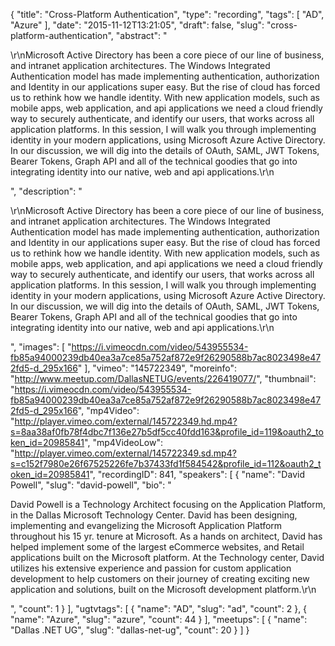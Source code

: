 {
  "title": "Cross-Platform Authentication",
  "type": "recording",
  "tags": [
    "AD",
    "Azure"
  ],
  "date": "2015-11-12T13:21:05",
  "draft": false,
  "slug": "cross-platform-authentication",
  "abstract": "<p>\r\nMicrosoft Active Directory has been a core piece of our line of business, and intranet application architectures. The Windows Integrated Authentication model has made implementing authentication, authorization and Identity in our applications super easy. But the rise of cloud has forced us to rethink how we handle identity. With new application models, such as mobile apps, web application, and api applications we need a cloud friendly way to securely authenticate, and identify our users, that works across all application platforms.  In this session, I will walk you through implementing identity in your modern applications, using Microsoft Azure Active Directory. In our discussion, we will dig into the details of OAuth, SAML, JWT Tokens, Bearer Tokens, Graph API and all of the technical goodies that go into integrating identity into our native, web and api applications.\r\n</p>",
  "description": "<p>\r\nMicrosoft Active Directory has been a core piece of our line of business, and intranet application architectures. The Windows Integrated Authentication model has made implementing authentication, authorization and Identity in our applications super easy. But the rise of cloud has forced us to rethink how we handle identity. With new application models, such as mobile apps, web application, and api applications we need a cloud friendly way to securely authenticate, and identify our users, that works across all application platforms.  In this session, I will walk you through implementing identity in your modern applications, using Microsoft Azure Active Directory. In our discussion, we will dig into the details of OAuth, SAML, JWT Tokens, Bearer Tokens, Graph API and all of the technical goodies that go into integrating identity into our native, web and api applications.\r\n</p>",
  "images": [
    "https://i.vimeocdn.com/video/543955534-fb85a94000239db40ea3a7ce85a752af872e9f26290588b7ac8023498e472fd5-d_295x166"
  ],
  "vimeo": "145722349",
  "moreinfo": "http://www.meetup.com/DallasNETUG/events/226419077/",
  "thumbnail": "https://i.vimeocdn.com/video/543955534-fb85a94000239db40ea3a7ce85a752af872e9f26290588b7ac8023498e472fd5-d_295x166",
  "mp4Video": "http://player.vimeo.com/external/145722349.hd.mp4?s=8aa38af0fb78f4dbc7f136e27b5df5cc40fdd163&profile_id=119&oauth2_token_id=20985841",
  "mp4VideoLow": "http://player.vimeo.com/external/145722349.sd.mp4?s=c152f7980e26f67525226fe7b37433fd1f584542&profile_id=112&oauth2_token_id=20985841",
  "recordingID": 841,
  "speakers": [
    {
      "name": "David Powell",
      "slug": "david-powell",
      "bio": "<p>David Powell is a Technology Architect focusing on the Application Platform, in the Dallas Microsoft Technology Center. David has been designing, implementing and evangelizing the Microsoft Application Platform throughout his 15 yr. tenure at Microsoft. As a hands on architect, David has helped implement some of the largest eCommerce websites, and Retail applications built on the Microsoft platform. At the Technology center, David utilizes his extensive experience and passion for custom application development to help customers on their journey of creating exciting new application and solutions, built on the Microsoft development platform.\r\n</p>",
      "count": 1
    }
  ],
  "ugtvtags": [
    {
      "name": "AD",
      "slug": "ad",
      "count": 2
    },
    {
      "name": "Azure",
      "slug": "azure",
      "count": 44
    }
  ],
  "meetups": [
    {
      "name": "Dallas .NET UG",
      "slug": "dallas-net-ug",
      "count": 20
    }
  ]
}